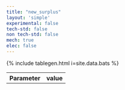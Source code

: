 ```yaml
---
title: "new_surplus"
layout: 'simple'
experimental: false
tech-std: false
non tech-std: false
mech: true
elec: false
---
```


<table id = 'cont'>
  <tr>
    <th> Parameter </th>
    <th> value </th>
  </tr>
  <tr>
     {% include tablegen.html i=site.data.bats %} 
  </tr>
</table>
